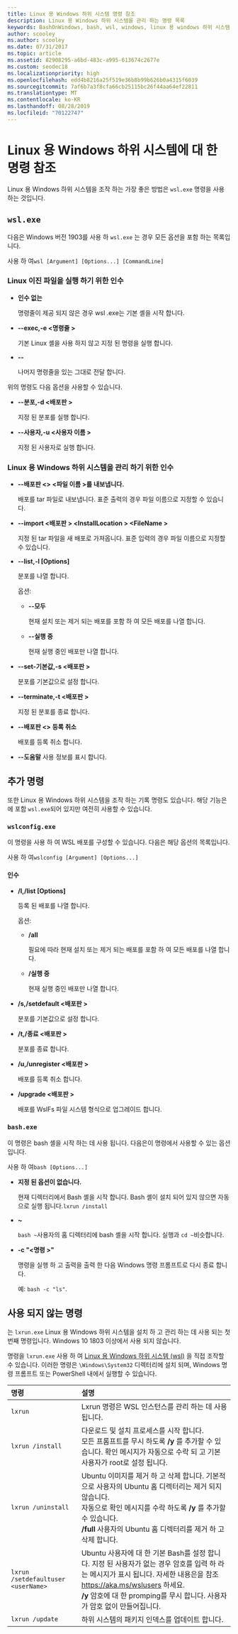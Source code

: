 ```yaml
---
title: Linux 용 Windows 하위 시스템 명령 참조
description: Linux 용 Windows 하위 시스템을 관리 하는 명령 목록
keywords: BashOnWindows, bash, wsl, windows, linux 용 windows 하위 시스템, windowssubsystem, ubuntu
author: scooley
ms.author: scooley
ms.date: 07/31/2017
ms.topic: article
ms.assetid: 82908295-a6bd-483c-a995-613674c2677e
ms.custom: seodec18
ms.localizationpriority: high
ms.openlocfilehash: edd4b8216a25f519e36b8b99b626b0a4315f6039
ms.sourcegitcommit: 7af6b7a3f8cfa66cb25115bc26f44aa64ef22811
ms.translationtype: MT
ms.contentlocale: ko-KR
ms.lasthandoff: 08/28/2019
ms.locfileid: "70122747"
---
```

# <a name="command-reference-for-windows-subsystem-for-linux"></a>Linux 용 Windows 하위 시스템에 대 한 명령 참조

Linux 용 Windows 하위 시스템을 조작 하는 가장 좋은 방법은 `wsl.exe` 명령을 사용 하는 것입니다. 


## `wsl.exe`

다음은 Windows 버전 1903를 사용 하 `wsl.exe` 는 경우 모든 옵션을 포함 하는 목록입니다.

사용 하 여`wsl [Argument] [Options...] [CommandLine]`

### <a name="arguments-for-running-linux-binaries"></a>Linux 이진 파일을 실행 하기 위한 인수

* **인수 없는**

  명령줄이 제공 되지 않은 경우 wsl .exe는 기본 셸을 시작 합니다.

* **--exec,-e \<명령줄 >**
  
  기본 Linux 셸을 사용 하지 않고 지정 된 명령을 실행 합니다.

* **--**
  
  나머지 명령줄을 있는 그대로 전달 합니다.

위의 명령도 다음 옵션을 사용할 수 있습니다.

* **--분포,-d \<배포판 >**

  지정 된 분포를 실행 합니다.

* **--사용자,-u \<사용자 이름 >**

  지정 된 사용자로 실행 합니다.

### <a name="arguments-for-managing-windows-subsystem-for-linux"></a>Linux 용 Windows 하위 시스템을 관리 하기 위한 인수

* **--배포판 \<> \<파일 이름 >를 내보냅니다.**
  
  배포를 tar 파일로 내보냅니다. 표준 출력의 경우 파일 이름으로 지정할 수 있습니다.

* **--import \<배포판 > \<InstallLocation > \<FileName >**
  
  지정 된 tar 파일을 새 배포로 가져옵니다. 표준 입력의 경우 파일 이름으로 지정할 수 있습니다.

* **--list,-l [Options]**
  
  분포를 나열 합니다.

  옵션:
  * **--모두**
      
    현재 설치 또는 제거 되는 배포를 포함 하 여 모든 배포를 나열 합니다.

  * **--실행 중**
      
    현재 실행 중인 배포만 나열 합니다.

* **--set-기본값,-s \<배포판 >**
  
  분포를 기본값으로 설정 합니다.

* **--terminate,-t \<배포판 >**
  
  지정 된 분포를 종료 합니다.

* **--배포판 \<> 등록 취소**
  
  배포를 등록 취소 합니다.
   
* **--도움말** 사용 정보를 표시 합니다.

## <a name="additional-commands"></a>추가 명령

또한 Linux 용 Windows 하위 시스템을 조작 하는 기록 명령도 있습니다. 해당 기능은에 포함 `wsl.exe`되어 있지만 여전히 사용할 수 있습니다. 

### `wslconfig.exe`

이 명령을 사용 하 여 WSL 배포를 구성할 수 있습니다. 다음은 해당 옵션의 목록입니다.

사용 하 여`wslconfig [Argument] [Options...]`

#### <a name="arguments"></a>인수
* **/l,/list [Options]**
  
  등록 된 배포를 나열 합니다.
  
  옵션:
    * **/all**
    
      필요에 따라 현재 설치 또는 제거 되는 배포를 포함 하 여 모든 배포를 나열 합니다.

    * **/실행 중**
      
      현재 실행 중인 배포만 나열 합니다.

* **/s,/setdefault \<배포판 >**
  
  분포를 기본값으로 설정 합니다.

* **/t,/종료 \<배포판 >**
  
  분포를 종료 합니다.

* **/u,/unregister \<배포판 >**
  
  배포를 등록 취소 합니다.
   
* **/upgrade \<배포판 >**
  
  배포를 WslFs 파일 시스템 형식으로 업그레이드 합니다.

### `bash.exe`

이 명령은 bash 셸을 시작 하는 데 사용 됩니다. 다음은이 명령에서 사용할 수 있는 옵션입니다.

사용 하 여`bash [Options...]`

* **지정 된 옵션이 없습니다.**
  
  현재 디렉터리에서 Bash 셸을 시작 합니다. Bash 셸이 설치 되어 있지 않으면 자동으로 실행 됩니다.`lxrun /install`

* **~**
  
  `bash ~`사용자의 홈 디렉터리에 bash 셸을 시작 합니다.  실행과 `cd ~`비슷합니다.

* **-c "\<명령 >"**
  
  명령을 실행 하 고 출력을 출력 한 다음 Windows 명령 프롬프트로 다시 종료 합니다.
    
  예: `bash -c "ls"`.

## <a name="deprecated-commands"></a>사용 되지 않는 명령

는 `lxrun.exe` Linux 용 Windows 하위 시스템을 설치 하 고 관리 하는 데 사용 되는 첫 번째 명령입니다. Windows 10 1803 이상에서 사용 되지 않습니다.

명령을 `lxrun.exe` 사용 하 여 [Linux 용 Windows 하위 시스템 (wsl)](https://msdn.microsoft.com/en-us/commandline/wsl/faq#what-windows-subsystem-for-linux-wsl-) 을 직접 조작할 수 있습니다.  이러한 명령은 `\Windows\System32` 디렉터리에 설치 되며, Windows 명령 프롬프트 또는 PowerShell 내에서 실행할 수 있습니다.

| 명령                     | 설명                     |
|:----------------------------|:---------------------------|
| `lxrun`                     | Lxrun 명령은 WSL 인스턴스를 관리 하는 데 사용 됩니다. |
| `lxrun /install`            | 다운로드 및 설치 프로세스를 시작 합니다. <br/> 모든 프롬프트를 무시 하도록 **/y** 를 추가할 수 있습니다.  확인 메시지가 자동으로 수락 되 고 기본 사용자가 root로 설정 됩니다.          |
| `lxrun /uninstall`          | Ubuntu 이미지를 제거 하 고 삭제 합니다.  기본적으로 사용자의 Ubuntu 홈 디렉터리는 제거 되지 않습니다. <br/> 자동으로 확인 메시지를 수락 하도록 **/y** 를 추가할 수 있습니다. <br/>**/full** 사용자의 Ubuntu 홈 디렉터리를 제거 하 고 삭제 합니다.         |
| `lxrun /setdefaultuser <userName>`     | Ubuntu 사용자에 대 한 기본 Bash를 설정 합니다. 지정 된 사용자가 없는 경우 암호를 입력 하 라는 메시지가 표시 됩니다.  자세한 내용은을 참조 https://aka.ms/wslusers 하세요. <br/> **/y** 암호에 대 한 promping를 무시 합니다.  사용자가 암호 없이 만들어집니다.|
| `lxrun /update`            | 하위 시스템의 패키지 인덱스를 업데이트 합니다.          |
